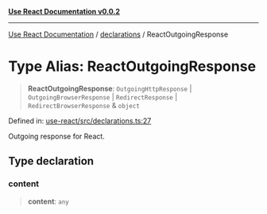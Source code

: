 [**Use React Documentation v0.0.2**](../../README.md)

***

[Use React Documentation](../../modules.md) / [declarations](../README.md) / ReactOutgoingResponse

# Type Alias: ReactOutgoingResponse

> **ReactOutgoingResponse**: `OutgoingHttpResponse` \| `OutgoingBrowserResponse` \| `RedirectResponse` \| `RedirectBrowserResponse` & `object`

Defined in: [use-react/src/declarations.ts:27](https://github.com/stonemjs/use-react/blob/d8ec502192c16b8752fc9e1bf85bd5600bcf9813/src/declarations.ts#L27)

Outgoing response for React.

## Type declaration

### content

> **content**: `any`
